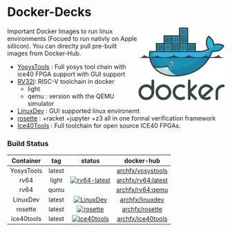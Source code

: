 # Docker-Decks

<img src="https://raw.githubusercontent.com/Archfx/docker-decks/master/images/docker-logo.png" alt="docker" width="200" align="right">
Important Docker Images to run linux environments (Focued to run nativly on Apple sillicon). You can direclty pull pre-built images from Docker-Hub.

<!-- [![dockeri.co](https://dockerico.blankenship.io/image/archfx/yosystools)](https://hub.docker.com/r/archfx/yosystools) -->
* [YosysTools](https://github.com/Archfx/docker-decks/tree/master/YosysTools) : Full yosys tool chain with ice40 FPGA support with GUI support
* [RV32I](https://github.com/Archfx/docker-decks/tree/master/RV32I): RISC-V toolchain in docker
    - light 
    - qemu : version with the QEMU simulator
* [LinuxDev](https://github.com/Archfx/docker-decks/tree/master/LinuxDev) : GUI supported linux environemt
* [rosette](https://github.com/Archfx/docker-decks/tree/master/rosette) : +racket +jupyter +z3 all in one formal verification framework
* [Ice40Tools](https://github.com/Archfx/docker-decks/tree/master/ice40tools) : Full toolchain for open source ICE40 FPGAs.

### Build Status

| Container  |  tag |  status | docker-hub |
|:-:|:-:|:-:|:-:|
| YosysTools  | latest  |   | [archfx/yosystools](https://hub.docker.com/repository/docker/archfx/yosystools/general) |
|  rv64     | light   | [![rv64-latest](https://github.com/Archfx/docker-decks/actions/workflows/docker-image-rv64.yml/badge.svg)](https://github.com/Archfx/docker-decks/actions/workflows/docker-image-rv64.yml)  | [archfx/rv64:latest](https://hub.docker.com/repository/docker/archfx/rv32i/general) |
|  rv64     |  qumu   |   | [archfx/rv64:qemu](https://hub.docker.com/repository/docker/archfx/rv32i/general)|
|  LinuxDev | latest  |  [![LinuxDev](https://github.com/Archfx/docker-decks/actions/workflows/docker-image-linuxdev.yml/badge.svg)](https://github.com/Archfx/docker-decks/actions/workflows/docker-image-linuxdev.yml) | [archfx/linuxdev](https://hub.docker.com/repository/docker/archfx/rv32i/general) |
|  rosette | latest  | [![rosette](https://github.com/Archfx/docker-decks/actions/workflows/docker-image-rosette.yml/badge.svg)](https://github.com/Archfx/docker-decks/actions/workflows/docker-image-rosette.yml)  | [archfx/rosette](https://hub.docker.com/repository/docker/archfx/rv32i/general) |
|  ice40tools | latest  | [![ice40tools](https://github.com/Archfx/docker-decks/actions/workflows/docker-image-ice40tools.yml/badge.svg)](https://github.com/Archfx/docker-decks/actions/workflows/docker-image-ice40tools.yml)  | [archfx/ice40tools](https://hub.docker.com/repository/docker/archfx/ice40tools/general) |


